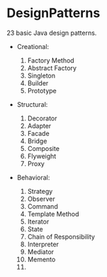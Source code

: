 # DesignPatterns
23 basic Java design patterns.

- Creational:
    1. Factory Method
    2. Abstract Factory
    3. Singleton
    4. Builder
    5. Prototype

- Structural:
    1. Decorator
    2. Adapter
    3. Facade
    4. Bridge
    5. Composite
    6. Flyweight
    7. Proxy

- Behavioral:
    1. Strategy
    2. Observer
    3. Command
    4. Template Method
    5. Iterator
    6. State
    7. Chain of Responsibility
    8. Interpreter
    9. Mediator
    10. Memento
    11. 